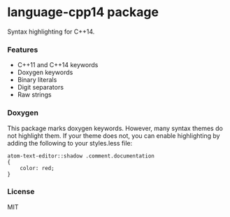 # language-cpp14 package

Syntax highlighting for C++14.

### Features

* C++11 and C++14 keywords
* Doxygen keywords
* Binary literals
* Digit separators
* Raw strings

### Doxygen

This package marks doxygen keywords. However, many syntax themes do not highlight them. If your theme does not, you can enable highlighting by adding the following to your styles.less file:

```less
atom-text-editor::shadow .comment.documentation
{
    color: red;
}
```

### License

MIT
